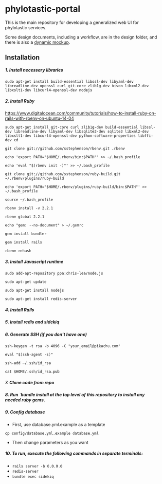 # phylotastic-portal

This is the main repository for developing a generalized web UI for phylotastic services.  

Some design documents, including a workflow, are in the design folder, and there is also a [dynamic mockup](http://lumzy.com/access/?id=FC2B5EEE16DB5F9E5192490824153E60). 

## Installation 

##### 1. Install necessary libraries

`sudo apt-get install build-essential libssl-dev libyaml-dev libreadline-dev openssl curl git-core zlib1g-dev bison libxml2-dev libxslt1-dev libcurl4-openssl-dev nodejs`

##### 2. Install Ruby

https://www.digitalocean.com/community/tutorials/how-to-install-ruby-on-rails-with-rbenv-on-ubuntu-14-04

`sudo apt-get install git-core curl zlib1g-dev build-essential libssl-dev libreadline-dev libyaml-dev libsqlite3-dev sqlite3 libxml2-dev libxslt1-dev libcurl4-openssl-dev python-software-properties libffi-dev
cd`

`git clone git://github.com/sstephenson/rbenv.git .rbenv`

`echo 'export PATH="$HOME/.rbenv/bin:$PATH"' >> ~/.bash_profile`

`echo 'eval "$(rbenv init -)"' >> ~/.bash_profile`

`git clone git://github.com/sstephenson/ruby-build.git ~/.rbenv/plugins/ruby-build`

`echo 'export PATH="$HOME/.rbenv/plugins/ruby-build/bin:$PATH"' >> ~/.bash_profile`

`source ~/.bash_profile`

`rbenv install -v 2.2.1`

`rbenv global 2.2.1`

`echo "gem: --no-document" > ~/.gemrc`

`gem install bundler`

`gem install rails`

`rbenv rehash`

##### 3. Install Javascript runtime

`sudo add-apt-repository ppa:chris-lea/node.js`

`sudo apt-get update`

`sudo apt-get install nodejs`

`sudo apt-get install redis-server`

##### 4. Install Rails

##### 5. Install redis and sidekiq

##### 6. Generate SSH (if you don't have one)

`ssh-keygen -t rsa -b 4096 -C "your_email@pikachu.com"`

`eval "$(ssh-agent -s)"`

`ssh-add ~/.ssh/id_rsa`

`cat $HOME/.ssh/id_rsa.pub`

##### 7. Clone code from repo

##### 8. Run `bundle install at the top level of this repository to install any needed ruby gems. 

##### 9. Config database
  * First, use database.yml.example as a template 
  
  `cp config/database.yml.example database.yml`
  
  * Then change parameters as you want
  
##### 10. To run, execute the following commands in separate terminals: 
  * `rails server -b 0.0.0.0`
  * `redis-server`
  * `bundle exec sidekiq`

